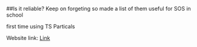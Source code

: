 ##Is it reliable?
Keep on forgeting so made a list of them
useful for SOS in school

first time using TS Particals

Website link:
[Link](https://twinklefan.github.io/Reliability/)
